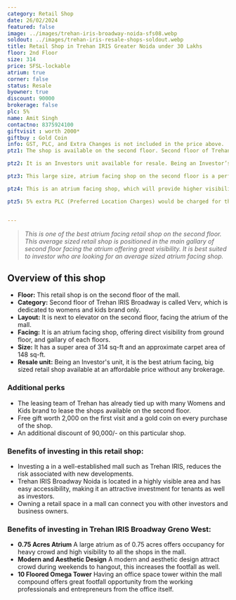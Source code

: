 ```yaml
---
category: Retail Shop
date: 26/02/2024
featured: false
image: ../images/trehan-iris-broadway-noida-sfs08.webp
soldout: ../images/trehan-iris-resale-shops-soldout.webp
title: Retail Shop in Trehan IRIS Greater Noida under 30 Lakhs
floor: 2nd Floor
size: 314
price: SFSL-lockable
atrium: true
corner: false
status: Resale
byowner: true
discount: 90000
brokerage: false
plc: 5%
name: Amit Singh
contactno: 8375924100
giftvisit : worth 2000*
giftbuy : Gold Coin
info: GST, PLC, and Extra Changes is not included in the price above.
ptz1: The shop is available on the second floor. Second floor of Trehan IRIS Broadway is dedicated for Womens and Kids Retail Stores.

ptz2: It is an Investors unit available for resale. Being an Investor’s unit being directly sold, there won’t be any brokerage included in the price.

ptz3: This large size, atrium facing shop on the second floor is a perfect match for an established womens and kids brand. Trehan already has tied up with multiple such brand for renting shops upon opening.

ptz4: This is an atrium facing shop, which will provide higher visibility and footfall. Therefore, a rental yield for this shops can be expected.

ptz5: 5% extra PLC (Preferred Location Charges) would be charged for this shop as the shop is atrium facing and right beside the escalators.


---
```


> _This is one of the best atrium facing retail shop on the second floor. This average sized retail shop is positioned in the main gallary of second floor facing the atrium offering great visibility. It is best suited to investor who are looking for an average sized atrium facing shop._

## Overview of this shop
* **Floor:** This retail shop is on the second floor of the mall.
* **Category:** Second floor of Trehan IRIS Broadway is called Verv, which is dedicated to womens and kids brand only.
* **Layout:** It is next to elevator on the second floor, facing the atrium of the mall.
* **Facing:** It is an atrium facing shop, offering direct visibility from ground floor, and gallary of each floors. 
* **Size:** It has a super area of 314 sq-ft and an approximate carpet area of 148 sq-ft.
* **Resale unit:** Being an Investor's unit, it is the best atrium facing, big sized retail shop available at an affordable price without any brokerage.

### Additional perks
* The leasing team of Trehan has already tied up with many Womens and Kids brand to lease the shops available on the second floor.
* Free gift worth 2,000 on the first visit and a gold coin on every purchase of the shop.
* An additional discount of 90,000/- on this particular shop.

### Benefits of investing in this retail shop:
* Investing a in a well-established mall such as Trehan IRIS, reduces the risk associated with new developments.
* Trehan IRIS Broadway Noida is located in a highly visible area and has easy accessibility, making it an attractive investment for tenants as well as investors.
* Owning a retail space in a mall can connect you with other investors and business owners.

### Benefits of investing in Trehan IRIS Broadway Greno West:
* **0.75 Acres Atrium** A large atrium as of 0.75 acres offers occupancy for heavy crowd and high visibility to all the shops in the mall.
* **Modern and Aesthetic Design** A modern and aesthetic design attract crowd during weekends to hangout, this increases the footfall as well.
* **10 Floored Omega Tower** Having an office space tower within the mall compound offers great footfall opportunity from the working professionals and entrepreneurs from the office itself.